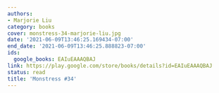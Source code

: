 ```yaml
---
authors:
- Marjorie Liu
category: books
cover: monstress-34-marjorie-liu.jpg
date: '2021-06-09T13:46:25.169434-07:00'
end_date: '2021-06-09T13:46:25.888823-07:00'
ids:
  google_books: EAIuEAAAQBAJ
link: https://play.google.com/store/books/details?id=EAIuEAAAQBAJ
status: read
title: 'Monstress #34'
---
```


